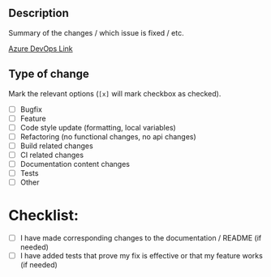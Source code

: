 ## Description

Summary of the changes / which issue is fixed / etc.

[Azure DevOps Link](https://dev.azure.com/EquinorASA/OMNIA%20Prevent/_workitems/edit/17188)

## Type of change

Mark the relevant options (`[x]` will mark checkbox as checked).
- [ ] Bugfix
- [ ] Feature
- [ ] Code style update (formatting, local variables)
- [ ] Refactoring (no functional changes, no api changes)
- [ ] Build related changes
- [ ] CI related changes
- [ ] Documentation content changes
- [ ] Tests
- [ ] Other

# Checklist:

- [ ] I have made corresponding changes to the documentation / README (if needed)
- [ ] I have added tests that prove my fix is effective or that my feature works (if needed)
